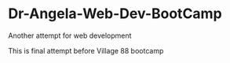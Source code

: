 # Dr-Angela-Web-Dev-BootCamp

Another attempt for web development

This is final attempt before Village 88 bootcamp
